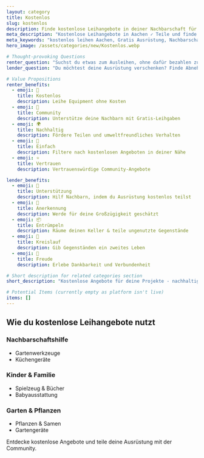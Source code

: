 ```yaml
---
layout: category
title: Kostenlos
slug: kostenlos
description: Finde kostenlose Leihangebote in deiner Nachbarschaft für Ausrüstung und mehr
meta_description: "Kostenlose Leihangebote in Aachen ✓ Teile und finde Gratis-Ausrüstung von Nachbarn. Nachhaltig sparen mit Mietzekater."
meta_keywords: "kostenlos leihen Aachen, Gratis Ausrüstung, Nachbarschaftshilfe, kostenlos teilen, nachhaltige Community"
hero_image: /assets/categories/new/Kostenlos.webp

# Thought-provoking Questions
renter_question: "Suchst du etwas zum Ausleihen, ohne dafür bezahlen zu müssen?"
lender_question: "Du möchtest deine Ausrüstung verschenken? Finde Abnehmer in deiner Community!"

# Value Propositions
renter_benefits:
  - emoji: 🎁
    title: Kostenlos
    description: Leihe Equipment ohne Kosten
  - emoji: 🤝
    title: Community
    description: Unterstütze deine Nachbarn mit Gratis-Leihgaben
  - emoji: 🌍
    title: Nachhaltig
    description: Fördere Teilen und umweltfreundliches Verhalten
  - emoji: 💬
    title: Einfach
    description: Filtere nach kostenlosen Angeboten in deiner Nähe
  - emoji: ⭐
    title: Vertrauen
    description: Vertrauenswürdige Community-Angebote

lender_benefits:
  - emoji: 💚
    title: Unterstützung
    description: Hilf Nachbarn, indem du Ausrüstung kostenlos teilst
  - emoji: 🌟
    title: Anerkennung
    description: Werde für deine Großzügigkeit geschätzt
  - emoji: 📦
    title: Entrümpeln
    description: Räume deinen Keller & teile ungenutzte Gegenstände
  - emoji: 🔄
    title: Kreislauf
    description: Gib Gegenständen ein zweites Leben
  - emoji: 🤗
    title: Freude
    description: Erlebe Dankbarkeit und Verbundenheit

# Short description for related categories section
short_description: "Kostenlose Angebote für deine Projekte - nachhaltig & gratis"

# Potential Items (currently empty as platform isn't live)
items: []
---
```


## Wie du kostenlose Leihangebote nutzt

<div class="use-cases-grid">
  <div class="use-case-card">
    <h3><i class="fas fa-hand-holding-heart"></i> Nachbarschaftshilfe</h3>
    <ul>
      <li>Gartenwerkzeuge</li>
      <li>Küchengeräte</li>
    </ul>
  </div>

  <div class="use-case-card">
    <h3><i class="fas fa-child"></i> Kinder & Familie</h3>
    <ul>
      <li>Spielzeug & Bücher</li>
      <li>Babyausstattung</li>
    </ul>
  </div>

  <div class="use-case-card">
    <h3><i class="fas fa-leaf"></i> Garten & Pflanzen</h3>
    <ul>
      <li>Pflanzen & Samen</li>
      <li>Gartengeräte</li>
    </ul>
  </div>
</div>

Entdecke kostenlose Angebote und teile deine Ausrüstung mit der Community.
